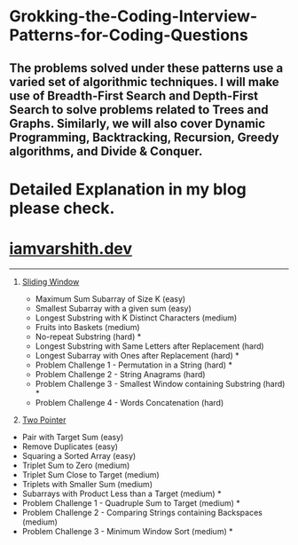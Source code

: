 # Grokking-the-Coding-Interview-Patterns-for-Coding-Questions
The problems solved under these patterns use a varied set of algorithmic techniques. I will make use of Breadth-First Search and Depth-First Search to solve problems related to Trees and Graphs. 
Similarly, we will also cover Dynamic Programming, Backtracking, Recursion, Greedy algorithms, and Divide &amp; Conquer.
------------

# Detailed Explanation in my blog please check.
# [iamvarshith.dev](http://iamvarshith.dev "iamvarshith.dev") 

------------

1. [Sliding Window](https://github.com/iamvarshith/Grokking-the-Coding-Interview-Patterns-for-Coding-Questions/tree/master/Sliding_window "Sliding Window")
	
   -  Maximum Sum Subarray of Size K (easy)
   -  Smallest Subarray with a given sum (easy)
   - Longest Substring with K Distinct Characters (medium)
   - Fruits into Baskets (medium)
   - No-repeat Substring (hard) *
   - Longest Substring with Same Letters after Replacement (hard)
   - Longest Subarray with Ones after Replacement (hard) *
   - Problem Challenge 1 - Permutation in a String (hard) *
   - Problem Challenge 2 - String Anagrams (hard)
   - Problem Challenge 3 - Smallest Window containing Substring (hard) *
   - Problem Challenge 4 - Words Concatenation (hard)
2. [Two Pointer](https://github.com/iamvarshith/Grokking-the-Coding-Interview-Patterns-for-Coding-Questions/tree/master/Two_Pointer "Two pointer")
    
  -  Pair with Target Sum (easy)
  -  Remove Duplicates (easy)
  -  Squaring a Sorted Array (easy)
  -  Triplet Sum to Zero (medium)
  -  Triplet Sum Close to Target (medium)
  -  Triplets with Smaller Sum (medium)
  -  Subarrays with Product Less than a Target (medium) *
  -  Problem Challenge 1 - Quadruple Sum to Target (medium) *
  -  Problem Challenge 2 - Comparing Strings containing Backspaces (medium)
  -  Problem Challenge 3 - Minimum Window Sort (medium) *

	



